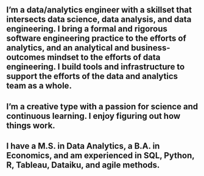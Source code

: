 ## I’m a data/analytics engineer with a skillset that intersects data science, data analysis, and data engineering. I bring a formal and rigorous software engineering practice to the efforts of analytics, and an analytical and business-outcomes mindset to the efforts of data engineering. I build tools and infrastructure to support the efforts of the data and analytics team as a whole. <br>

## I’m a creative type with a passion for science and continuous learning. I enjoy figuring out how things work. <br>

## I have a M.S. in Data Analytics, a B.A. in Economics, and am experienced in SQL, Python, R, Tableau, Dataiku, and agile methods. <br>
